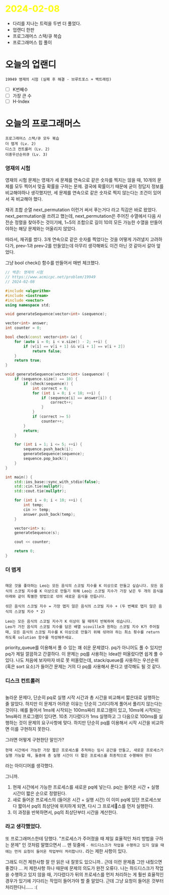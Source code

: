 # <span style="color:yellow">2024-02-08</span>

- 다리를 지나는 트럭을 두번 더 풀었다. 
- 업랜디 한판
- 프로그래머스 스택/큐 복습
- 프로그래머스 힙 풀이


# 오늘의 업랜디
```
19949 영재의 시험 (실패 후 해결 - 브루트포스 + 백트래킹)
```

- [ ] K번째수
- [ ] 가장 큰 수
- [ ] H-Index

# 오늘의 프로그래머스
```
프로그래머스 스택/큐 모두 복습
더 맵게 (Lv. 2)
디스크 컨트롤러 (Lv. 2)
이중우선순위큐 (Lv. 3)
```
### 영재의 시험
영재의 시험 문제는 영재가 세 문제를 연속으로 같은 숫자를 찍지는 않을 때, 10개의 문제를 모두 찍어서 맞출 확률을 구하는 문제. 결국에 확률이기 때문에 굳이 정답지 정보를 비교해야하나 생각했지만, 세 문제를 연속으로 같은 숫자로 찍지 않는다는 조건이 있어서 꼭 비교해야 했다. 

재귀 조합 순열 next_permutation 이런거 써서 푸는거다 라고 직감은 바로 왔었다.
next_permutation을 쓰려고 했는데, next_permutation은 주어진 수열에서 다음 사전순 정렬을 찾아주는 것이기에, 1~5의 조합으로 길이 10의 모든 가능한 수열을 만들어야하는 해당 문제와는 어울리지 않았다.

따라서, 재귀를 썼다. 3개 연속으로 같은 숫자를 찍었다는 것을 어떻게 가려낼지 고려하다가, prev-1과 prev-2를 만들었는데 아무리 생각해봐도 이건 아닌 것 같아서 갈아 엎었다.

그냥 bool check() 함수를 만들어서 매번 체크했다.

```cpp
// 백준: 영재의 시험
// https://www.acmicpc.net/problem/19949
// 2024-02-08

#include <algorithm>
#include <iostream>
#include <vector>
using namespace std;

void generateSequence(vector<int> &sequence);

vector<int> answer;
int counter = 0;

bool check(const vector<int> &v) {
    for (auto i = 0; i < v.size() - 2; ++i) {
        if (v[i] == v[i + 1] && v[i + 1] == v[i + 2])
            return false;
    }
    return true;
}

void generateSequence(vector<int> &sequence) {
    if (sequence.size() == 10) {
        if (check(sequence)) {
            int correct = 0;
            for (int i = 0; i < 10; ++i) {
                if (sequence[i] == answer[i]) {
                    correct++;
                }
            }
            if (correct >= 5)
                counter++;
        }
        return;
    }

    for (int i = 1; i <= 5; ++i) {
        sequence.push_back(i);
        generateSequence(sequence);
        sequence.pop_back();
    }
}

int main() {
    std::ios_base::sync_with_stdio(false);
    std::cin.tie(nullptr);
    std::cout.tie(nullptr);

    for (int i = 0; i < 10; ++i) {
        int temp;
        cin >> temp;
        answer.push_back(temp);
    }

    vector<int> s;
    generateSequence(s);

    cout << counter;

    return 0;
}
```



### 더 맵게
```

매운 것을 좋아하는 Leo는 모든 음식의 스코빌 지수를 K 이상으로 만들고 싶습니다. 모든 음식의 스코빌 지수를 K 이상으로 만들기 위해 Leo는 스코빌 지수가 가장 낮은 두 개의 음식을 아래와 같이 특별한 방법으로 섞어 새로운 음식을 만듭니다.

섞은 음식의 스코빌 지수 = 가장 맵지 않은 음식의 스코빌 지수 + (두 번째로 맵지 않은 음식의 스코빌 지수 * 2)

Leo는 모든 음식의 스코빌 지수가 K 이상이 될 때까지 반복하여 섞습니다.  
Leo가 가진 음식의 스코빌 지수를 담은 배열 scoville과 원하는 스코빌 지수 K가 주어질 때, 모든 음식의 스코빌 지수를 K 이상으로 만들기 위해 섞어야 하는 최소 횟수를 return 하도록 solution 함수를 작성해주세요.
```

priority_queue를 이용해서 풀 수 있는 꽤 쉬운 문제였다. pq가 아니어도 풀 수 있지만 pq가 제일 깔끔하고 간결하다. 이 문제는 pq를 사용하는 Idea만 떠올랐다면 쉽게 풀 수 있다. 나도 처음에 보자마자 바로 못 떠올렸는데, stack/queue를 사용하는 우선순위(혹은 sort 요소)가 들어간 문제는 거의 다 pq를 사용해서 푼다고 생각해도 될 것 같다.


### 디스크 컨트롤러
```

```

놀라운 문제다, 단순히 pq로 실행 시작 시간과 총 시간을 비교해서 짧은대로 실행하는 줄 알았다.
하지만 이 문제가 어려운 이유는 단순히 그리디하게 풀어서 풀리지 않는다는 것이다.
예를 들어서 1ms에 시작되는 100ms짜리 프로그램이 있고, 10ms에 시작되는 1ms짜리 프로그램이 있다면.
10초 기다렸다가 1ms 실행하고 그 다음으로 100ms를 실행하는 것이 문제의 요구사항에 맞다.
하지만 단순히 pq를 이용해서 시작 시간을 비교하면 이를 구현하지 못한다.

그러면 어떻게 구현한단 말인가?

``현재 시간에서 가능한 가장 짧은 프로세스를 추적하는 임시 공간을 만들고, 새로운 프로세스가 실행 가능할 때, 둘중에 총 실행 시간이 더 짧은 프로세스를 최종적으로 수행해야 한다``

라는 아이디어를 생각했다.

그니까.
1. 현재 시간에서 가능한 프로세스를 새로운 pq에 넣는다. pq는 들어온 시간 + 실행 시간이 짧은 순으로 정렬된다.
2. 새로 들어온 프로세스의 (들어온 시간 + 실행 시간) 이 이미 pq에 있던 프로세스보다 짧아서 pq의 최상단에 위치하게 되면, 다시 그 프로세스를 먼저 실행한다.
3. 이 과정을 반복하면서, pq의 최상단부터 시간을 계산한다.

### 라고 생각했었다.


또 프로그래머스한테 당했다. "프로세스가 주어졌을 때 제일 효율적인 처리 방법을 구하는 문제" 인 것처럼 말했으면서 ... 맨 뒷줄에 ``- 하드디스크가 작업을 수행하고 있지 않을 때에는 먼저 요청이 들어온 작업부터 처리합니다.`` 라는 제한 사항이 있다.

그래도 이건 제한사항 잘 안 읽은 내 잘못도 있으니까..
근데 이런 문제좀 그만 내줬으면 좋겠다 ... 저 제한사항 하나 때문에 문제의 의도가 완전 오류다.
나는 하드디스크가 작업을 수행하고 있지 않을 때, 기다렸다가 뒤의 프로세스를 먼저 처리하는 게 훨씬 효율적인 경우가 있기에 기다리는 작업이 들어가야 할 줄 알았다. 근데 그냥 요청이 들어온 것부터 처리한다니...... :(

